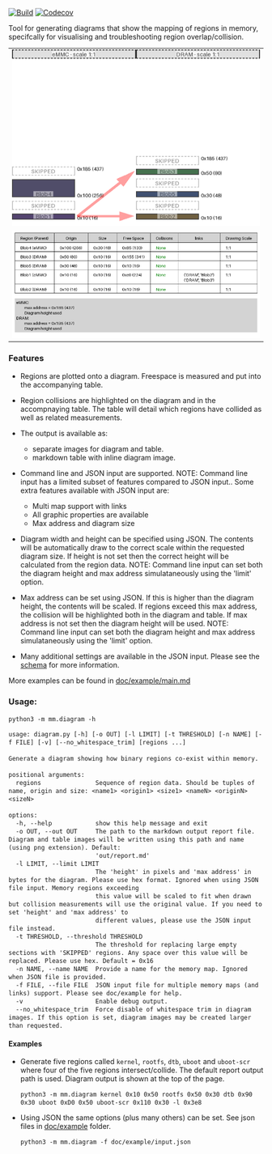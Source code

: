 [![Build](https://github.com/cracked-machine/mmdiagram/actions/workflows/python-app.yml/badge.svg)](https://github.com/cracked-machine/mmdiagram/actions/workflows/python-app.yml)
[![Codecov](https://img.shields.io/codecov/c/github/cracked-machine/mmdiagram)](https://app.codecov.io/gh/cracked-machine/mmdiagram)

Tool for generating diagrams that show the mapping of regions in memory, specifcally for visualising and troubleshooting region overlap/collision.

||
|:-:|
|![](doc/example/example_two_maps_diagram.png)|
|![](doc/example/example_two_maps_table.png)|

### Features

- Regions are plotted onto a diagram. Freespace is measured and put into the accompanying table.
- Region collisions are highlighted on the diagram and in the accompnaying table. The table will detail which regions have collided as well as related measurements.
- The output is available as:
    - separate images for diagram and table.
    - markdown table with inline diagram image.
- Command line and JSON input are supported. NOTE: Command line input has a limited subset of features compared to JSON input.. Some extra features available with JSON input are:
    - Multi map support with links
    - All graphic properties are available
    - Max address and diagram size

- Diagram width and height can be specified using JSON. The contents will be automatically draw to the correct scale within the requested diagram size. If height is not set then the correct height will be calculated from the region data. NOTE: Command line input can set both the diagram height and max address simulataneously using the 'limit' option. 
- Max address can be set using JSON. If this is higher than the diagram height, the contents will be scaled. If regions exceed this max address, the collision will be highlighted both in the diagram and table. If max address is not set then the diagram height will be used. NOTE: Command line input can set both the diagram height and max address simulataneously using the 'limit' option.
- Many additional settings are available in the JSON input. Please see the [schema](mm/schema.json) for more information. 


More examples can be found in [doc/example/main.md](doc/example/main.md)

### Usage:

```
python3 -m mm.diagram -h
```

```
usage: diagram.py [-h] [-o OUT] [-l LIMIT] [-t THRESHOLD] [-n NAME] [-f FILE] [-v] [--no_whitespace_trim] [regions ...]

Generate a diagram showing how binary regions co-exist within memory.

positional arguments:
  regions               Sequence of region data. Should be tuples of name, origin and size: <name1> <origin1> <size1> <nameN> <originN> <sizeN>

options:
  -h, --help            show this help message and exit
  -o OUT, --out OUT     The path to the markdown output report file. Diagram and table images will be written using this path and name (using png extension). Default:
                        'out/report.md'
  -l LIMIT, --limit LIMIT
                        The 'height' in pixels and 'max address' in bytes for the diagram. Please use hex format. Ignored when using JSON file input. Memory regions exceeding
                        this value will be scaled to fit when drawn but collision measurements will use the original value. If you need to set 'height' and 'max address' to
                        different values, please use the JSON input file instead.
  -t THRESHOLD, --threshold THRESHOLD
                        The threshold for replacing large empty sections with 'SKIPPED' regions. Any space over this value will be replaced. Please use hex. Default = 0x16
  -n NAME, --name NAME  Provide a name for the memory map. Ignored when JSON file is provided.
  -f FILE, --file FILE  JSON input file for multiple memory maps (and links) support. Please see doc/example for help.
  -v                    Enable debug output.
  --no_whitespace_trim  Force disable of whitespace trim in diagram images. If this option is set, diagram images may be created larger than requested.
```

#### Examples

- Generate five regions called `kernel`, `rootfs`, `dtb`, `uboot` and `uboot-scr` where four of the five regions intersect/collide. The default report output path is used. Diagram output is shown at the top of the page.

    ```
    python3 -m mm.diagram kernel 0x10 0x50 rootfs 0x50 0x30 dtb 0x90 0x30 uboot 0xD0 0x50 uboot-scr 0x110 0x30 -l 0x3e8
    ```

- Using JSON the same options (plus many others) can be set. See json files in [doc/example](doc/example) folder.

    ```
    python3 -m mm.diagram -f doc/example/input.json
    ```

